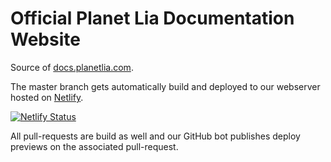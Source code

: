 # Official Planet Lia Documentation Website

Source of [docs.planetlia.com](https://docs.planetlia.com).

The master branch gets automatically build and deployed to our webserver hosted on [Netlify](https://www.netlify.com/).

[![Netlify Status](https://api.netlify.com/api/v1/badges/02b203ae-f58b-4914-842d-61230f0d64e7/deploy-status)](https://app.netlify.com/sites/docs-planetlia/deploys)

All pull-requests are build as well and our GitHub bot publishes deploy previews on the associated pull-request.